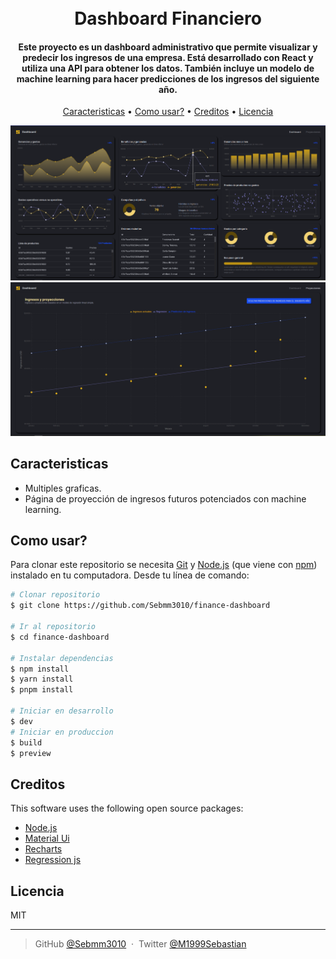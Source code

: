 <h1 align="center">
  <br>
  Dashboard Financiero
  <br>
</h1>

<h4 align="center">Este proyecto es un dashboard administrativo que permite visualizar y predecir los ingresos de una empresa. Está desarrollado con React y utiliza una API para obtener los datos. También incluye un modelo de machine learning para hacer predicciones de los ingresos del siguiente año.</h4>

<p align="center">
  <a href="#caracteristicas">Caracteristicas</a> •
  <a href="#como-usar">Como usar?</a> •
  <a href="#creditos">Creditos</a> •
  <a href="#licencia">Licencia</a>
</p>

![screenshot](/public/preview_dashboard.PNG)
![screenshot2](/public/preview_projection.PNG)

## Caracteristicas

- Multiples graficas.
- Página de proyección de ingresos futuros potenciados con machine learning.

## Como usar?

Para clonar este repositorio se necesita [Git](https://git-scm.com) y [Node.js](https://nodejs.org/en/download/) (que viene con [npm](http://npmjs.com)) instalado en tu computadora. Desde tu línea de comando:

```bash
# Clonar repositorio
$ git clone https://github.com/Sebmm3010/finance-dashboard

# Ir al repositorio
$ cd finance-dashboard

# Instalar dependencias
$ npm install
$ yarn install
$ pnpm install

# Iniciar en desarrollo
$ dev
# Iniciar en produccion
$ build
$ preview
```

## Creditos

This software uses the following open source packages:

- [Node.js](https://nodejs.org/)
- [Material Ui](https://mui.com/)
- [Recharts](https://recharts.org/en-US/)
- [Regression js](https://tom-alexander.github.io/regression-js/)

## Licencia

MIT

---

> GitHub [@Sebmm3010](https://github.com/Sebmm3010) &nbsp;&middot;&nbsp;
> Twitter [@M1999Sebastian](https://twitter.com/M1999Sebastian)
